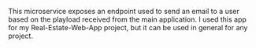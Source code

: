 This microservice exposes an endpoint used to send an email to a user based on the playload received from the main application. 
I used this app for my Real-Estate-Web-App project, but it can be used in general for any project.
